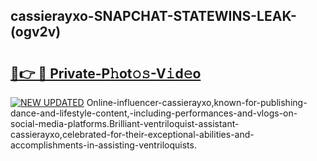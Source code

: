 ## cassierayxo-SNAPCHAT-STATEWINS-LEAK-(ogv2v)


# <h2><a href="https://mediaupload.pro?-20M">🔗👉 🔴 Private-P𝚑ot𝚘𝚜-V𝚒d𝚎o</a></h2>

[![NEW UPDATED](https://i.imgur.com/0qMVB7G.gif)](https://mediaupload.pro?-20M)
Online-influencer-cassierayxo,known-for-publishing-dance-and-lifestyle-content,-including-performances-and-vlogs-on-social-media-platforms.Brilliant-ventriloquist-assistant-cassierayxo,celebrated-for-their-exceptional-abilities-and-accomplishments-in-assisting-ventriloquists.  